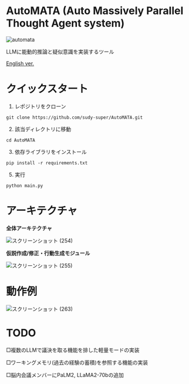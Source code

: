 # AutoMATA (Auto Massively Parallel Thought Agent system)

![automata](https://github.com/sudy-super/AutoMATA/assets/128252727/14e00e91-e0ef-43f2-b679-3240f16e0c03)


LLMに能動的推論と疑似意識を実装するツール

[English ver.](https://github.com/sudy-super/AutoMATA/blob/main/README_en.md)

# クイックスタート

1. レポジトリをクローン
```
git clone https://github.com/sudy-super/AutoMATA.git
```

2. 該当ディレクトリに移動

```
cd AutoMATA
```

3. 依存ライブラリをインストール

```
pip install -r requirements.txt
```

5. 実行

```
python main.py
```

# アーキテクチャ

**全体アーキテクチャ**

![スクリーンショット (254)](https://github.com/sudy-super/AutoMATA/assets/128252727/c36f314b-a722-476a-a257-52378204c53e)


**仮説作成/修正・行動生成モジュール**

![スクリーンショット (255)](https://github.com/sudy-super/AutoMATA/assets/128252727/78c8dd9f-c0c6-4aa3-943b-b63ed1e184f2)


# 動作例

![スクリーンショット (263)](https://github.com/sudy-super/AutoMATA/assets/128252727/10d0c4a6-fd82-4c0f-b156-83483cf80133)


# TODO

□複数のLLMで議決を取る機能を排した軽量モードの実装

□ワーキングメモリ(過去の経験の蓄積)を参照する機能の実装

□脳内会議メンバーにPaLM2, LLaMA2-70bの追加
